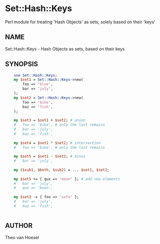 # Set::Hash::Keys
Perl module for treating 'Hash Objects' as sets, solely based on their 'keys'

## NAME
Set::Hash::Keys - Hash Objects as sets, based on their keys

## SYNOPSIS

```perl
    use Set::Hash::Keys;
    my $set1 = Set::Hash::Keys->new(
        foo => 'blue',
        bar => 'july',
    );
    my $set2 = Set::Hash::Keys->new(
        foo => 'bike',
        baz => 'fish',
    );
    
    my $set3 = $set1 + $set2; # union
    #   foo => 'bike', # only the last remains
    #   bar => 'july',
    #   baz => 'fish',
    
    my $set4 = $set1 * $set2; # intersection
    #   foo => 'bike', # only the last remains
    
    my $set5 = $set1 - $set2; # minus
    #   bar => 'july',
    
    my ($sub1, $both, $sub2) = ... $set1, $set2;
    
    my $set5 += { qux => 'moon' }; # add new elements
    #   bar => 'july',
    #   qux => 'moon',
    
    my $set3 -= { foo => 'sofa' };
    #   bar => 'july',
    #   baz => 'fish',
    
```

## AUTHOR
Theo van Hoesel
